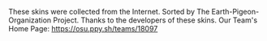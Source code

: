 These skins were collected from the Internet.
Sorted by The Earth-Pigeon-Organization Project.
Thanks to the developers of these skins.
Our Team's Home Page: https://osu.ppy.sh/teams/18097
